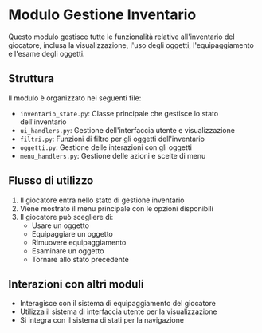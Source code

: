 # Modulo Gestione Inventario

Questo modulo gestisce tutte le funzionalità relative all'inventario del giocatore, inclusa la visualizzazione, l'uso degli oggetti, l'equipaggiamento e l'esame degli oggetti.

## Struttura

Il modulo è organizzato nei seguenti file:

- `inventario_state.py`: Classe principale che gestisce lo stato dell'inventario
- `ui_handlers.py`: Gestione dell'interfaccia utente e visualizzazione
- `filtri.py`: Funzioni di filtro per gli oggetti dell'inventario
- `oggetti.py`: Gestione delle interazioni con gli oggetti
- `menu_handlers.py`: Gestione delle azioni e scelte di menu

## Flusso di utilizzo

1. Il giocatore entra nello stato di gestione inventario
2. Viene mostrato il menu principale con le opzioni disponibili
3. Il giocatore può scegliere di:
   - Usare un oggetto
   - Equipaggiare un oggetto
   - Rimuovere equipaggiamento
   - Esaminare un oggetto
   - Tornare allo stato precedente

## Interazioni con altri moduli

- Interagisce con il sistema di equipaggiamento del giocatore
- Utilizza il sistema di interfaccia utente per la visualizzazione
- Si integra con il sistema di stati per la navigazione 